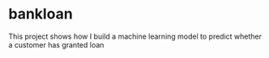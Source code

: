 # bankloan
This project shows how I build a machine learning model to predict whether a customer has  granted loan
